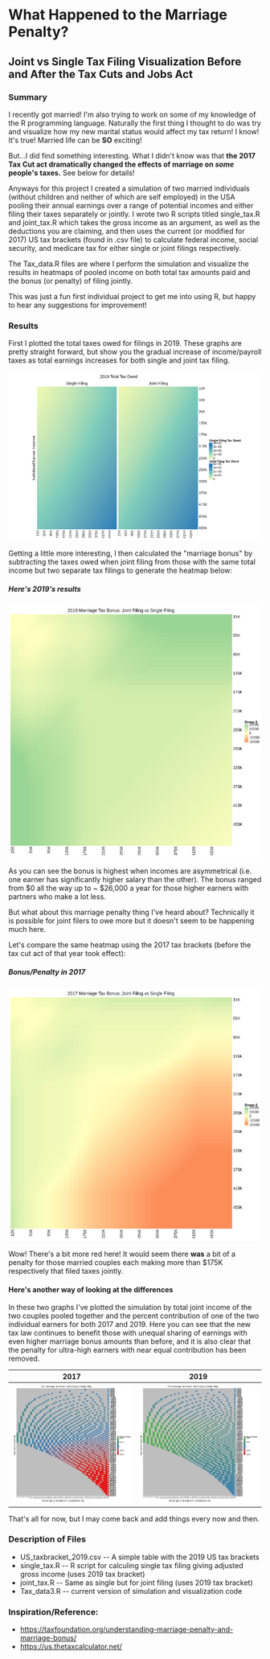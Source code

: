 # What Happened to the Marriage Penalty?
## Joint vs Single Tax Filing Visualization Before and After the Tax Cuts and Jobs Act

### Summary

I recently got married! I'm also trying to work on some of my knowledge of the R programming language. Naturally the first thing I thought to do was try and visualize how my new marital status would affect my tax return! I know! It's true! Married life can be **SO** exciting!

But...I did find something interesting. What I didn't know was that **the 2017 Tax Cut act dramatically changed the effects of marriage on _some_ people's taxes.** See below for details!

Anyways for this project I created a simulation of two married individuals (without children and neither of which are self employed) in the USA pooling their annual earnings over a range of potential incomes and either filing their taxes separately or jointly. I wrote two R scripts titled single_tax.R and joint_tax.R which takes the gross income as an argument, as well as the deductions you are claiming, and then uses the current (or modified for 2017) US tax brackets (found in .csv file) to calculate federal income, social security, and medicare tax for either single or joint filings respectively.

The Tax_data.R files are where I perform the simulation and visualize the results in heatmaps of pooled income on both total tax amounts paid and the bonus (or penalty) of filing jointly.

This was just a fun first individual project to get me into using R, but happy to hear any suggestions for improvement!

### Results

First I plotted the total taxes owed for filings in 2019. These graphs are pretty straight forward, but show you the gradual increase of income/payroll taxes as total earnings increases for both single and joint tax filing.

![2019 Total Tax Owed](https://raw.githubusercontent.com/jrose835/Joint_Tax_Project/master/Total_Tax_Owed_2019.png)

Getting a little more interesting, I then calculated the "marriage bonus" by subtracting the taxes owed when joint filing from those with the same total income but two separate tax filings to generate the heatmap below:

##### Here's 2019's results
![2019 Marriage Bonus Heatmap](https://raw.githubusercontent.com/jrose835/Joint_Tax_Project/master/htmp_bonus_2019.png)

As you can see the bonus is highest when incomes are asymmetrical (i.e. one earner has significantly higher salary than the other). The bonus ranged from $0 all the way up to ~ $26,000 a year for those higher earners with partners who make a lot less.  

But what about this marriage penalty thing I've heard about? Technically it is possible for joint filers to owe more but it doesn't seem to be happening much here.

Let's compare the same heatmap using the 2017 tax brackets (before the tax cut act of that year took effect):

##### Bonus/Penalty in 2017

![2017 Marriage Bonus Heatmap](https://raw.githubusercontent.com/jrose835/Joint_Tax_Project/master/htmp_bonus_2017.png)

Wow! There's a bit more red here! It would seem there **was** a bit of a penalty for those married couples each making more than $175K respectively that filed taxes jointly.

#### Here's another way of looking at the differences
 In these two graphs I've plotted the simulation by total joint income of the two couples pooled together and the percent contribution of one of the two individual earners for both 2017 and 2019. Here you can see that the new tax law continues to benefit those with unequal sharing of earnings with even higher marriage bonus amounts than before, and it is also clear that the penalty for ultra-high earners with near equal contribution has been removed.  

| 2017 | 2019 |
| ----- | ----- |
| ![2017 Contribution Plot](https://raw.githubusercontent.com/jrose835/Joint_Tax_Project/master/ContributionPlot_2017.png) | ![2019 Contribution Plot](https://raw.githubusercontent.com/jrose835/Joint_Tax_Project/master/ContributionPlot_2019.png) |

That's all for now, but I may come back and add things every now and then.

### Description of Files
* US_taxbracket_2019.csv -- A simple table with the 2019 US tax brackets
* single_tax.R -- R script for calculing single tax filing giving adjusted gross income (uses 2019 tax bracket)
* joint_tax.R -- Same as single but for joint filing (uses 2019 tax bracket)
* Tax_data3.R -- current version of simulation and visualization code

### Inspiration/Reference:
* <https://taxfoundation.org/understanding-marriage-penalty-and-marriage-bonus/>
* <https://us.thetaxcalculator.net/>
